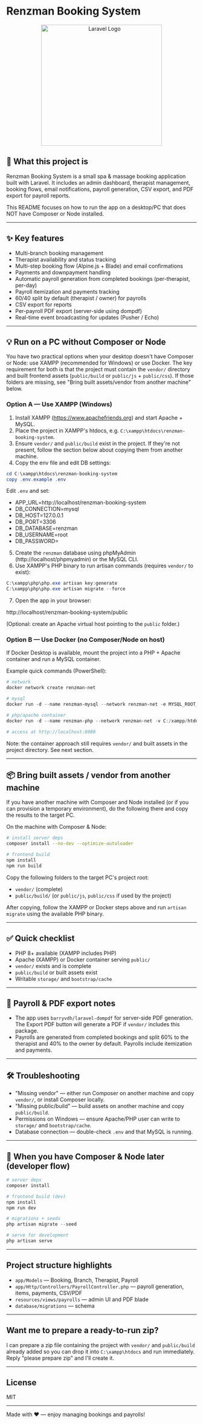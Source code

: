 # Renzman Booking System

<p align="center"><img src="https://raw.githubusercontent.com/laravel/art/master/logo-lockup/5%20SVG/2%20CMYK/1%20Full%20Color/laravel-logolockup-cmyk-red.svg" width="320" alt="Laravel Logo"></p>

## 🚀 What this project is

Renzman Booking System is a small spa & massage booking application built with Laravel. It includes an admin dashboard, therapist management, booking flows, email notifications, payroll generation, CSV export, and PDF export for payroll reports.

This README focuses on how to run the app on a desktop/PC that does NOT have Composer or Node installed.

---

## ✨ Key features

- Multi-branch booking management
- Therapist availability and status tracking
- Multi-step booking flow (Alpine.js + Blade) and email confirmations
- Payments and downpayment handling
- Automatic payroll generation from completed bookings (per-therapist, per-day)
- Payroll itemization and payments tracking
- 60/40 split by default (therapist / owner) for payrolls
- CSV export for reports
- Per-payroll PDF export (server-side using dompdf)
- Real-time event broadcasting for updates (Pusher / Echo)

---

## 💡 Run on a PC without Composer or Node

You have two practical options when your desktop doesn't have Composer or Node: use XAMPP (recommended for Windows) or use Docker. The key requirement for both is that the project must contain the `vendor/` directory and built frontend assets (`public/build` or `public/js` + `public/css`). If those folders are missing, see "Bring built assets/vendor from another machine" below.

### Option A — Use XAMPP (Windows)

1. Install XAMPP (https://www.apachefriends.org) and start Apache + MySQL.
2. Place the project in XAMPP's htdocs, e.g. `C:\xampp\htdocs\renzman-booking-system`.
3. Ensure `vendor/` and `public/build` exist in the project. If they're not present, follow the section below about copying them from another machine.
4. Copy the env file and edit DB settings:

```powershell
cd C:\xampp\htdocs\renzman-booking-system
copy .env.example .env
```

Edit `.env` and set:

- APP_URL=http://localhost/renzman-booking-system
- DB_CONNECTION=mysql
- DB_HOST=127.0.0.1
- DB_PORT=3306
- DB_DATABASE=renzman
- DB_USERNAME=root
- DB_PASSWORD=

5. Create the `renzman` database using phpMyAdmin (http://localhost/phpmyadmin) or the MySQL CLI.
6. Use XAMPP's PHP binary to run artisan commands (requires `vendor/` to exist):

```powershell
C:\xampp\php\php.exe artisan key:generate
C:\xampp\php\php.exe artisan migrate --force
```

7. Open the app in your browser:

http://localhost/renzman-booking-system/public

(Optional: create an Apache virtual host pointing to the `public` folder.)

### Option B — Use Docker (no Composer/Node on host)

If Docker Desktop is available, mount the project into a PHP + Apache container and run a MySQL container.

Example quick commands (PowerShell):

```powershell
# network
docker network create renzman-net

# mysql
docker run -d --name renzman-mysql --network renzman-net -e MYSQL_ROOT_PASSWORD=root -e MYSQL_DATABASE=renzman -p 3306:3306 mysql:8

# php/apache container
docker run -d --name renzman-php --network renzman-net -v C:/xampp/htdocs/renzman-booking-system:/var/www/html -p 8080:80 php:8.1-apache

# access at http://localhost:8080
```

Note: the container approach still requires `vendor/` and built assets in the project directory. See next section.

---

## 📦 Bring built assets / vendor from another machine

If you have another machine with Composer and Node installed (or if you can provision a temporary environment), do the following there and copy the results to the target PC.

On the machine with Composer & Node:

```bash
# install server deps
composer install --no-dev --optimize-autoloader

# frontend build
npm install
npm run build
```

Copy the following folders to the target PC's project root:

- `vendor/` (complete)
- `public/build/` (or `public/js`, `public/css` if used by the project)

After copying, follow the XAMPP or Docker steps above and run `artisan migrate` using the available PHP binary.

---

## ✅ Quick checklist

- PHP 8+ available (XAMPP includes PHP)
- Apache (XAMPP) or Docker container serving `public/`
- `vendor/` exists and is complete
- `public/build` or built assets exist
- Writable `storage/` and `bootstrap/cache`

---

## 🧾 Payroll & PDF export notes

- The app uses `barryvdh/laravel-dompdf` for server-side PDF generation. The Export PDF button will generate a PDF if `vendor/` includes this package.
- Payrolls are generated from completed bookings and split 60% to the therapist and 40% to the owner by default. Payrolls include itemization and payments.

---

## 🛠 Troubleshooting

- "Missing vendor" — either run Composer on another machine and copy `vendor/`, or install Composer locally.
- "Missing public/build" — build assets on another machine and copy `public/build`.
- Permissions on Windows — ensure Apache/PHP user can write to `storage/` and `bootstrap/cache`.
- Database connection — double-check `.env` and that MySQL is running.

---

## 🎯 When you have Composer & Node later (developer flow)

```powershell
# server deps
composer install

# frontend build (dev)
npm install
npm run dev

# migrations + seeds
php artisan migrate --seed

# serve for development
php artisan serve
```

---

## Project structure highlights

- `app/Models` — Booking, Branch, Therapist, Payroll
- `app/Http/Controllers/PayrollController.php` — payroll generation, items, payments, CSV/PDF
- `resources/views/payrolls` — admin UI and PDF blade
- `database/migrations` — schema

---

## Want me to prepare a ready-to-run zip?

I can prepare a zip file containing the project with `vendor/` and `public/build` already added so you can drop it into `C:\xampp\htdocs` and run immediately. Reply "please prepare zip" and I'll create it.

---

## License

MIT

---

Made with ❤️ — enjoy managing bookings and payrolls!
